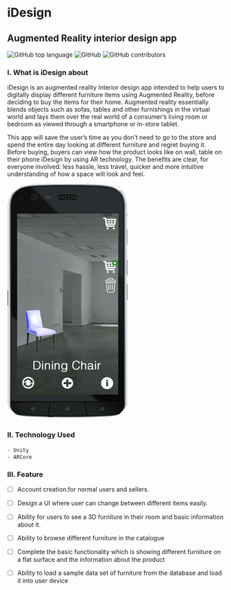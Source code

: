 # iDesign

## Augmented Reality interior design app 
![GitHub top language](https://img.shields.io/github/languages/top/Minhphu0304/iDesign)
![GitHub](https://img.shields.io/github/license/Minhphu0304/iDesign)
![GitHub contributors](https://img.shields.io/github/contributors/Minhphu0304/iDesign)

### I. What is iDesign about
iDesign is an augmented reality Interior design app intended to help users to digitally display
different furniture items using Augmented Reality, before deciding to buy the items for their
home. Augmented reality essentially blends objects such as sofas, tables and other furnishings
in the virtual world and lays them over the real world of a consumer’s living room or bedroom as
viewed through a smartphone or in-store tablet.

This app will save the user’s time as you don’t need to go to the store and spend the entire day
looking at different furniture and regret buying it. Before buying, buyers can view how the
product looks like on wall, table on their phone iDesign by using AR technology. The benefits
are clear, for everyone involved: less hassle, less travel, quicker and more intuitive
understanding of how a space will look and feel.

![](https://raw.githubusercontent.com/MinhPhu0304/iDesign/master/projectpitchimage.png)

### II. Technology Used
    - Unity
    - ARCore

### III. Feature 

 - [ ] Account creation.for normal users and sellers.
 - [ ] Design a UI where user can change between different items easily.
 - [ ] Ability for users to see a 3D furniture in their room and basic information about it.
 - [ ] Ability to browse different furniture in the catalogue
 - [ ] Complete the basic functionality which is showing different furniture on a flat surface and
the information about the product
 - [ ] Ability to load a sample data set of furniture from the database and load it into user
device

